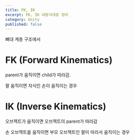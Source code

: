 ```yaml
---
title: FK, IK
excerpt: FK, IK 내방식대로 정리
category: Unity
published: false 
---
```


뼈대 계층 구조에서

# FK (Forward Kinematics)

parent가 움직이면 child가 따라감.

팔 움직이면 자식인 손이 움직이는 경우


# IK (Inverse Kinematics)

오브젝트가 움직이면 오브젝트의 parent가 따라감

손 오브젝트를 움직이면 부모 오브젝트인 팔이 따라서 움직이는 경우